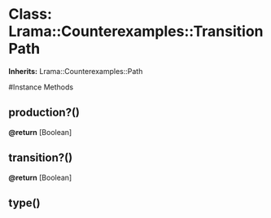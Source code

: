 # Class: Lrama::Counterexamples::TransitionPath
**Inherits:** Lrama::Counterexamples::Path
    




#Instance Methods
## production?() [](#method-i-production?)

**@return** [Boolean] 

## transition?() [](#method-i-transition?)

**@return** [Boolean] 

## type() [](#method-i-type)

